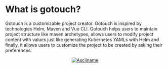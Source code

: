 # What is gotouch?
Gotouch is a customizable project creator. Gotouch is inspired by technologies Helm, Maven and Vue CLI. 
Gotouch helps users to maintain project structure like maven archetypes, allows users to modify project content with values just like generating Kubernetes YAMLs with Helm and finally, it allows users to customize the project to be created by asking their preferences.

<p align="center">
<a href="https://asciinema.org/a/534755" target="_blank"><img alt="Asciiname" src="https://asciinema.org/a/534755.svg" /></a>
</p>